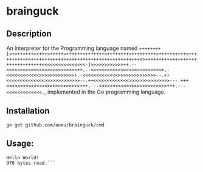 # brainguck

## Description
An interpreter for the Programming language named `++++++++[>+>++>+++>++++>+++++>++++++>+++++++>++++++++>+++++++++>++++++++++>+++++++++++>++++++++++++>+++++++++++++>++++++++++++++>+++++++++++++++>++++++++++++++++<<<<<<<<<<<<<<<<-]>>>>>>>>>>>>++.--<<<<<<<<<<<<>>>>>>>>>>>>>>++.--<<<<<<<<<<<<<<>>>>>>>>>>>>+.-<<<<<<<<<<<<>>>>>>>>>>>>>+.-<<<<<<<<<<<<<>>>>>>>>>>>>>>--.++<<<<<<<<<<<<<<>>>>>>>>>>>>>--.++<<<<<<<<<<<<<>>>>>>>>>>>>>>>---.+++<<<<<<<<<<<<<<<>>>>>>>>>>>>+++.---<<<<<<<<<<<<>>>>>>>>>>>>>+++.---<<<<<<<<<<<<<.`, implemented in the Go programming language.

## Installation
`go get github.com/aoeu/brainguck/cmd`

## Usage:
```$ go run brainguck.go -in hello.b -v
Hello World!
970 bytes read.```
